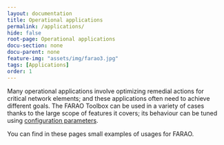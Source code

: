 ```yaml
---
layout: documentation
title: Operational applications
permalink: /applications/
hide: false
root-page: Operational applications
docu-section: none
docu-parent: none
feature-img: "assets/img/farao3.jpg"
tags: [Applications]
order: 1
---
```


Many operational applications involve optimizing remedial actions for critical network elements; and these applications often need to achieve different goals.
The FARAO Toolbox can be used in a variety of cases thanks to the large scope of features it covers; its behaviour can be tuned using [configuration parameters](/docs/parameters).

You can find in these pages small examples of usages for FARAO.
